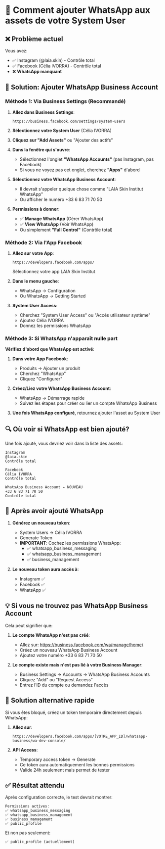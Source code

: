 # 🔧 Comment ajouter WhatsApp aux assets de votre System User

## ❌ Problème actuel
Vous avez:
- ✅ Instagram (@laia.skin) - Contrôle total
- ✅ Facebook (Célia IVORRA) - Contrôle total  
- ❌ **WhatsApp manquant**

## 📱 Solution: Ajouter WhatsApp Business Account

### Méthode 1: Via Business Settings (Recommandé)

1. **Allez dans Business Settings**:
   ```
   https://business.facebook.com/settings/system-users
   ```

2. **Sélectionnez votre System User** (Célia IVORRA)

3. **Cliquez sur "Add Assets"** ou "Ajouter des actifs"

4. **Dans la fenêtre qui s'ouvre**:
   - Sélectionnez l'onglet **"WhatsApp Accounts"** (pas Instagram, pas Facebook)
   - Si vous ne voyez pas cet onglet, cherchez **"Apps"** d'abord

5. **Sélectionnez votre WhatsApp Business Account**:
   - Il devrait s'appeler quelque chose comme "LAIA Skin Institut WhatsApp"
   - Ou afficher le numéro +33 6 83 71 70 50

6. **Permissions à donner**:
   - ✅ **Manage WhatsApp** (Gérer WhatsApp)
   - ✅ **View WhatsApp** (Voir WhatsApp)
   - Ou simplement **"Full Control"** (Contrôle total)

### Méthode 2: Via l'App Facebook

1. **Allez sur votre App**:
   ```
   https://developers.facebook.com/apps/
   ```
   Sélectionnez votre app LAIA Skin Institut

2. **Dans le menu gauche**:
   - WhatsApp → Configuration
   - Ou WhatsApp → Getting Started

3. **System User Access**:
   - Cherchez "System User Access" ou "Accès utilisateur système"
   - Ajoutez Célia IVORRA
   - Donnez les permissions WhatsApp

### Méthode 3: Si WhatsApp n'apparaît nulle part

**Vérifiez d'abord que WhatsApp est activé**:

1. **Dans votre App Facebook**:
   - Produits → Ajouter un produit
   - Cherchez "WhatsApp"
   - Cliquez "Configurer"

2. **Créez/Liez votre WhatsApp Business Account**:
   - WhatsApp → Démarrage rapide
   - Suivez les étapes pour créer ou lier un compte WhatsApp Business

3. **Une fois WhatsApp configuré**, retournez ajouter l'asset au System User

## 🔍 Où voir si WhatsApp est bien ajouté?

Une fois ajouté, vous devriez voir dans la liste des assets:

```
Instagram
@laia.skin
Contrôle total

Facebook  
Célia IVORRA
Contrôle total

WhatsApp Business Account ← NOUVEAU
+33 6 83 71 70 50
Contrôle total
```

## 🎯 Après avoir ajouté WhatsApp

1. **Générez un nouveau token**:
   - System Users → Célia IVORRA
   - Generate Token
   - **IMPORTANT**: Cochez les permissions WhatsApp:
     - ✅ whatsapp_business_messaging
     - ✅ whatsapp_business_management
     - ✅ business_management

2. **Le nouveau token aura accès à**:
   - Instagram ✅
   - Facebook ✅
   - WhatsApp ✅

## 💡 Si vous ne trouvez pas WhatsApp Business Account

Cela peut signifier que:

1. **Le compte WhatsApp n'est pas créé**:
   - Allez sur: https://business.facebook.com/wa/manage/home/
   - Créez un nouveau WhatsApp Business Account
   - Ajoutez votre numéro +33 6 83 71 70 50

2. **Le compte existe mais n'est pas lié à votre Business Manager**:
   - Business Settings → Accounts → WhatsApp Business Accounts
   - Cliquez "Add" ou "Request Access"
   - Entrez l'ID du compte ou demandez l'accès

## 🚨 Solution alternative rapide

Si vous êtes bloqué, créez un token temporaire directement depuis WhatsApp:

1. **Allez sur**:
   ```
   https://developers.facebook.com/apps/[VOTRE_APP_ID]/whatsapp-business/wa-dev-console/
   ```

2. **API Access**:
   - Temporary access token → Generate
   - Ce token aura automatiquement les bonnes permissions
   - Valide 24h seulement mais permet de tester

## ✅ Résultat attendu

Après configuration correcte, le test devrait montrer:
```
Permissions actives:
✅ whatsapp_business_messaging
✅ whatsapp_business_management
✅ business_management
✅ public_profile
```

Et non pas seulement:
```
✅ public_profile (actuellement)
```